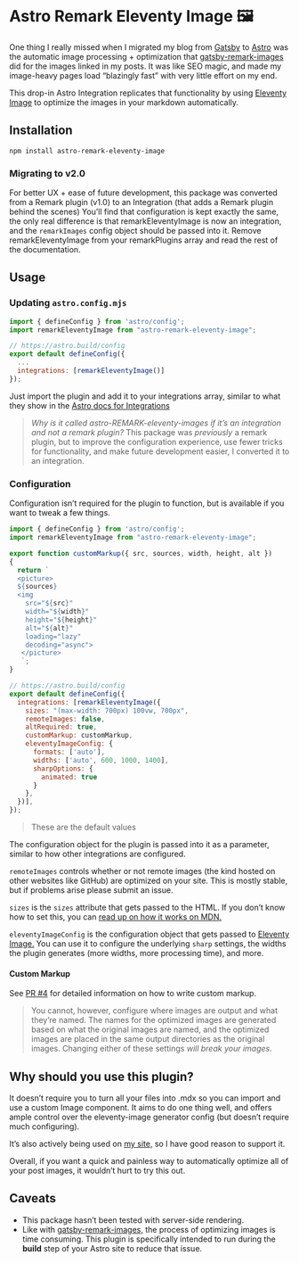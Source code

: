 # Astro Remark Eleventy Image 🖼

One thing I really missed when I migrated my blog from [Gatsby](https://www.gatsbyjs.com/) to [Astro](https://astro.build/) was the automatic image processing + optimization that [gatsby-remark-images](https://www.gatsbyjs.com/plugins/gatsby-remark-images/) did for the images linked in my posts. It was like SEO magic, and made my image-heavy pages load “blazingly fast” with very little effort on my end.

This drop-in Astro Integration replicates that functionality by using [Eleventy Image](https://www.11ty.dev/docs/plugins/image/) to optimize the images in your markdown automatically.

## Installation

`npm install astro-remark-eleventy-image`

### Migrating to v2.0

For better UX + ease of future development, this package was converted from a Remark plugin (v1.0) to an Integration (that adds a Remark plugin behind the scenes)
You’ll find that configuration is kept exactly the same, the only real difference is that remarkEleventyImage is now an integration, and the `remarkImages` config object should be passed into it. Remove remarkEleventyImage from your remarkPlugins array and read the rest of the documentation.

## Usage

### Updating `astro.config.mjs`

```js
import { defineConfig } from 'astro/config';
import remarkEleventyImage from "astro-remark-eleventy-image";

// https://astro.build/config
export default defineConfig({
  ...
  integrations: [remarkEleventyImage()]
});
```

Just import the plugin and add it to your integrations array, similar to what they show in the [Astro docs for Integrations](https://docs.astro.build/en/guides/integrations-guide/#using-integrations)

> _Why is it called astro-REMARK-eleventy-images if it’s an integration and not a remark plugin?_
> This package was _previously_ a remark plugin, but to improve the configuration experience, use fewer tricks for functionality, and make future development easier, I converted it to an integration.

### Configuration

Configuration isn’t required for the plugin to function, but is available if you want to tweak a few things.

```js
import { defineConfig } from 'astro/config';
import remarkEleventyImage from "astro-remark-eleventy-image";

export function customMarkup({ src, sources, width, height, alt })
{
  return `
  <picture>
  ${sources}
  <img
    src="${src}"
    width="${width}"
    height="${height}"
    alt="${alt}"
    loading="lazy"
    decoding="async">
   </picture>
   `;
}

// https://astro.build/config
export default defineConfig({
  integrations: [remarkEleventyImage({
    sizes: "(max-width: 700px) 100vw, 700px",
    remoteImages: false,
    altRequired: true,
    customMarkup: customMarkup,
    eleventyImageConfig: {
      formats: ['auto'],
      widths: ['auto', 600, 1000, 1400],
      sharpOptions: {
        animated: true
      }
    },
  })],
});
```

> These are the default values

The configuration object for the plugin is passed into it as a parameter, similar to how other integrations are configured.

`remoteImages` controls whether or not remote images (the kind hosted on other websites like GitHub) are optimized on your site. This is mostly stable, but if problems arise please submit an issue.

`sizes` is the `sizes` attribute that gets passed to the HTML. If you don’t know how to set this, you can [read up on how it works on MDN.](https://developer.mozilla.org/en-US/docs/Web/API/HTMLImageElement/sizes)

`eleventyImageConfig` is the configuration object that gets passed to [Eleventy Image.](https://www.11ty.dev/docs/plugins/image/) You can use it to configure the underlying `sharp` settings, the widths the plugin generates (more widths, more processing time), and more.

#### Custom Markup

See [PR #4](https://github.com/ChrisOh431/astro-remark-eleventy-image/pull/4) for detailed information on how to write custom markup.

> You cannot, however, configure where images are output and what they’re named. The names for the optimized images are generated based on what the original images are named, and the optimized images are placed in the same output directories as the original images. Changing either of these settings _will break your images._

## Why should you use this plugin?

It doesn’t require you to turn all your files into .mdx so you can import and use a custom Image component. It aims to do one thing well, and offers ample control over the eleventy-image generator config (but doesn’t require much configuring).

It’s also actively being used on [my site,](https://cjohanaja.com/) so I have good reason to support it.

Overall, if you want a quick and painless way to automatically optimize all of your post images, it wouldn’t hurt to try this out.

## Caveats

- This package hasn’t been tested with server-side rendering.
- Like with [gatsby-remark-images,](https://www.gatsbyjs.com/plugins/gatsby-remark-images/) the process of optimizing images is time consuming. This plugin is specifically intended to run during the **build** step of your Astro site to reduce that issue.
